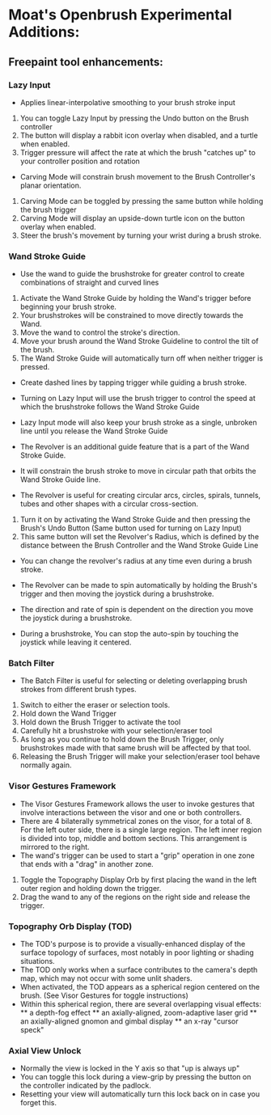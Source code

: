# Moat's Openbrush Experimental Additions:

## Freepaint tool enhancements:

### Lazy Input
* Applies linear-interpolative smoothing to your brush stroke input

1. You can toggle Lazy Input by pressing the Undo button on the Brush controller
1. The button will display a rabbit icon overlay when disabled, and a turtle when enabled.
1. Trigger pressure will affect the rate at which the brush "catches up" to your controller position and rotation

* Carving Mode will constrain brush movement to the Brush Controller's planar orientation.

1. Carving Mode can be toggled by pressing the same button while holding the brush trigger
1. Carving Mode will display an upside-down turtle icon on the button overlay when enabled.
1. Steer the brush's movement by turning your wrist during a brush stroke.

### Wand Stroke Guide
* Use the wand to guide the brushstroke for greater control to create combinations of straight and curved lines

1. Activate the Wand Stroke Guide by holding the Wand's trigger before beginning your brush stroke.
1. Your brushstrokes will be constrained to move directly towards the Wand.
1. Move the wand to control the stroke's direction.
1. Move your brush around the Wand Stroke Guideline to control the tilt of the brush.
1. The Wand Stroke Guide will automatically turn off when neither trigger is pressed.

* Create dashed lines by tapping trigger while guiding a brush stroke.
* Turning on Lazy Input will use the brush trigger to control the speed at which the brushstroke follows the Wand Stroke Guide
* Lazy Input mode will also keep your brush stroke as a single, unbroken line until you release the Wand Stroke Guide

* The Revolver is an additional guide feature that is a part of the Wand Stroke Guide.
* It will constrain the brush stroke to move in circular path that orbits the Wand Stroke Guide line.
* The Revolver is useful for creating circular arcs, circles, spirals, tunnels, tubes and other shapes with a circular cross-section.

1. Turn it on by activating the Wand Stroke Guide and then pressing the Brush's Undo Button (Same button used for turning on Lazy Input)
1. This same button will set the Revolver's Radius, which is defined by the distance between the Brush Controller and the Wand Stroke Guide Line

* You can change the revolver's radius at any time even during a brush stroke. 

* The Revolver can be made to spin automatically by holding the Brush's trigger and then moving the joystick during a brushstroke.
* The direction and rate of spin is dependent on the direction you move the joystick during a brushstroke.
* During a brushstroke, You can stop the auto-spin by touching the joystick while leaving it centered.

### Batch Filter

* The Batch Filter is useful for selecting or deleting overlapping brush strokes from different brush types.

1. Switch to either the eraser or selection tools.
1. Hold down the Wand Trigger
1. Hold down the Brush Trigger to activate the tool
1. Carefully hit a brushstroke with your selection/eraser tool
1. As long as you continue to hold down the Brush Trigger, only brushstrokes made with that same brush will be affected by that tool.
1. Releasing the Brush Trigger will make your selection/eraser tool behave normally again.

### Visor Gestures Framework

* The Visor Gestures Framework allows the user to invoke gestures that involve interactions between the visor and one or both controllers.
* There are 4 bilaterally symmetrical zones on the visor, for a total of 8. For the left outer side, there is a single large region. The left inner region is divided into top, middle and bottom sections. This arrangement is mirrored to the right.
* The wand's trigger can be used to start a "grip" operation in one zone that ends with a "drag" in another zone.

1. Toggle the Topography Display Orb by first placing the wand in the left outer region and holding down the trigger.
2. Drag the wand to any of the regions on the right side and release the trigger.

### Topography Orb Display (TOD)

* The TOD's purpose is to provide a visually-enhanced display of the surface topology of surfaces, most notably in poor lighting or shading situations.
* The TOD only works when a surface contributes to the camera's depth map, which may not occur with some unlit shaders.
* When activated, the TOD appears as a spherical region centered on the brush. (See Visor Gestures for toggle instructions)
* Within this spherical region, there are several overlapping visual effects:
** a depth-fog effect
** an axially-aligned, zoom-adaptive laser grid
** an axially-aligned gnomon and gimbal display
** an x-ray "cursor speck"

### Axial View Unlock

* Normally the view is locked in the Y axis so that "up is always up"
* You can toggle this lock during a view-grip by pressing the button on the controller indicated by the padlock.
* Resetting your view will automatically turn this lock back on in case you forget this.
